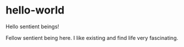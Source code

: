 # hello-world

Hello sentient beings!

Fellow sentient being here. I like existing and find life very fascinating. 
